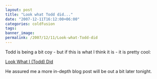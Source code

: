 ```yaml
---
layout: post
title: "Look what Todd did..."
date: "2007-12-11T16:12:00+06:00"
categories: coldfusion 
tags: 
banner_image: 
permalink: /2007/12/11/Look-what-Todd-did
---
```


Todd is being a bit coy - but if this is what I think it is - it is pretty cool:

<a href="http://cfsilence.com/blog/client/index.cfm/2007/12/11/Look-What-I-Did">Look What I (Todd) Did</a>

He assured me a more in-depth blog post will be out a bit later tonight.